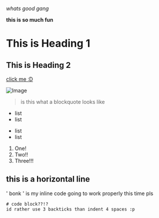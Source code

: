 *whats good gang*

**this is so much fun**

# This is Heading 1

## This is Heading 2

[click me :D](https://www.notion.so/eleanor-s-life-a89c2029c79e4611ab3060ddabb354b4)

![Image](https://i.pinimg.com/originals/16/19/01/1619017559c0e69163e9a456833f795b.jpg)

> is this what a blockquote looks like

- list
- list
* list
* list

1. One!
2. Two!!
3. Three!!!

this is a horizontal line
---

' bonk ' is my inline code going to work properly this time pls

```
# code block??!?
id rather use 3 backticks than indent 4 spaces :p
```
